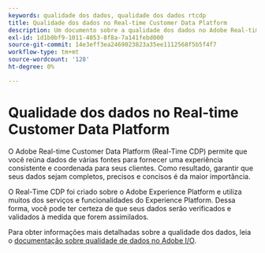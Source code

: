 ```yaml
---
keywords: qualidade dos dados, qualidade dos dados rtcdp
title: Qualidade dos dados no Real-time Customer Data Platform
description: Um documento sobre a qualidade dos dados no Adobe Real-time Customer Data Platform
exl-id: 1d1b0bf9-1011-4053-8f8a-7a141febd000
source-git-commit: 14e3eff3ea2469023823a35ee1112568f5b5f4f7
workflow-type: tm+mt
source-wordcount: '128'
ht-degree: 0%

---
```


# Qualidade dos dados no Real-time Customer Data Platform

O Adobe Real-time Customer Data Platform (Real-Time CDP) permite que você reúna dados de várias fontes para fornecer uma experiência consistente e coordenada para seus clientes. Como resultado, garantir que seus dados sejam completos, precisos e concisos é da maior importância.

O Real-Time CDP foi criado sobre o Adobe Experience Platform e utiliza muitos dos serviços e funcionalidades do Experience Platform. Dessa forma, você pode ter certeza de que seus dados serão verificados e validados à medida que forem assimilados.

Para obter informações mais detalhadas sobre a qualidade dos dados, leia o [documentação sobre qualidade de dados no Adobe I/O](../../ingestion/quality/overview.md).
